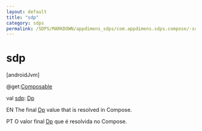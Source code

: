 ```yaml
---
layout: default
title: "sdp"
category: sdps
permalink: /SDPS/MARKDOWN/appdimens_sdps/com.appdimens.sdps.compose/-scaled/sdp.html
---
```


# sdp

[androidJvm]

@get:[Composable](https://developer.android.com/reference/kotlin/androidx/compose/runtime/Composable.html)

val [sdp](sdp.md): [Dp](https://developer.android.com/reference/kotlin/androidx/compose/ui/unit/Dp.html)

EN The final [Dp](https://developer.android.com/reference/kotlin/androidx/compose/ui/unit/Dp.html) value that is resolved in Compose.

PT O valor final [Dp](https://developer.android.com/reference/kotlin/androidx/compose/ui/unit/Dp.html) que é resolvida no Compose.